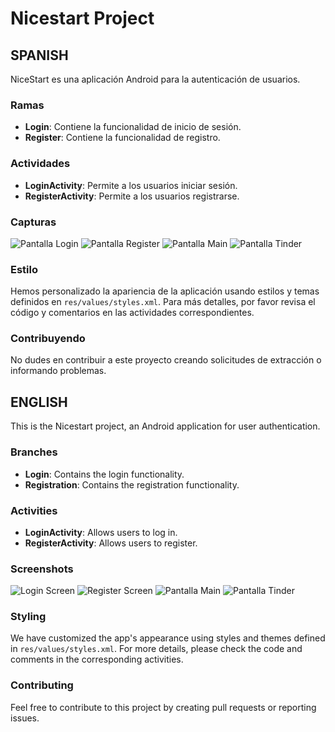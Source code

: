 # Nicestart Project

## SPANISH
NiceStart es una aplicación Android para la autenticación de usuarios.

### Ramas
- **Login**: Contiene la funcionalidad de inicio de sesión.
- **Register**: Contiene la funcionalidad de registro.

### Actividades
- **LoginActivity**: Permite a los usuarios iniciar sesión.
- **RegisterActivity**: Permite a los usuarios registrarse.

### Capturas
![Pantalla Login](img/login.png)
![Pantalla Register](img/register.png)
![Pantalla Main](img/main.png)
![Pantalla Tinder](img/tinder.png)

### Estilo
Hemos personalizado la apariencia de la aplicación usando estilos y temas definidos en `res/values/styles.xml`. Para más detalles, por favor revisa el código y comentarios en las actividades correspondientes.

### Contribuyendo
No dudes en contribuir a este proyecto creando solicitudes de extracción o informando problemas.

## ENGLISH
This is the Nicestart project, an Android application for user authentication.

### Branches
- **Login**: Contains the login functionality.
- **Registration**: Contains the registration functionality.

### Activities
- **LoginActivity**: Allows users to log in.
- **RegisterActivity**: Allows users to register.

### Screenshots
![Login Screen](img/login.png)
![Register Screen](img/register.png)
![Pantalla Main](img/main.png)
![Pantalla Tinder](img/tinder.png)

### Styling
We have customized the app's appearance using styles and themes defined in `res/values/styles.xml`. For more details, please check the code and comments in the corresponding activities.

### Contributing
Feel free to contribute to this project by creating pull requests or reporting issues.

